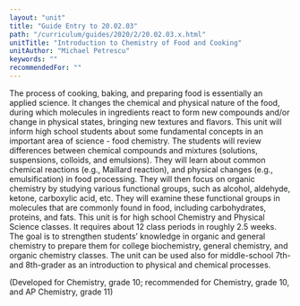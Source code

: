 ```yaml
---
layout: "unit"
title: "Guide Entry to 20.02.03"
path: "/curriculum/guides/2020/2/20.02.03.x.html"
unitTitle: "Introduction to Chemistry of Food and Cooking"
unitAuthor: "Michael Petrescu"
keywords: ""
recommendedFor: "" 
---
```

<main>
        <p>The process of cooking, baking, and preparing food is essentially an applied science. It changes the chemical and physical nature of the food, during which molecules in ingredients react to form new compounds and/or change in physical states, bringing new textures and flavors. This unit will inform high school students about some fundamental concepts in an important area of science - food chemistry. The students will review differences between chemical compounds and mixtures (solutions, suspensions, colloids, and emulsions). They will learn about common chemical reactions (e.g., Maillard reaction), and physical changes (e.g., emulsification) in food processing. They will then focus on organic chemistry by studying various functional groups, such as alcohol, aldehyde, ketone, carboxylic acid, etc. They will examine these functional groups in molecules that are commonly found in food, including carbohydrates, proteins, and fats. This unit is for high school Chemistry and Physical Science classes. It requires about 12 class periods in roughly 2.5 weeks. The goal is to strengthen students&rsquo; knowledge in organic and general chemistry to prepare them for college biochemistry, general chemistry, and organic chemistry classes. The unit can be used also for middle-school 7th- and 8th-grader as an introduction to physical and chemical processes.&nbsp;</p>
<p>(Developed for Chemistry, grade 10; recommended for Chemistry, grade 10, and AP Chemistry, grade 11)</p>
</main>
